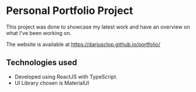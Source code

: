 # Personal Portfolio Project

This project was done to showcase my latest work and have an overview on what I've been working on.

The website is available at <https://dariusclop.github.io/portfolio/>

## Technologies used

 - Developed using ReactJS with TypeScript. 
 - UI Library chosen is MaterialUI
